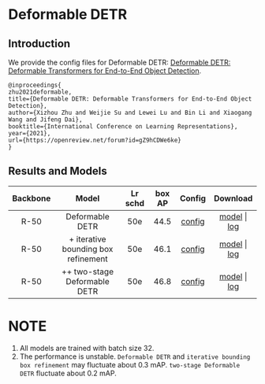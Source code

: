 # Deformable DETR

## Introduction

<!-- [ALGORITHM] -->

We provide the config files for Deformable DETR: [Deformable DETR: Deformable Transformers for End-to-End Object Detection](https://arxiv.org/abs/2010.04159).

```
@inproceedings{
zhu2021deformable,
title={Deformable DETR: Deformable Transformers for End-to-End Object Detection},
author={Xizhou Zhu and Weijie Su and Lewei Lu and Bin Li and Xiaogang Wang and Jifeng Dai},
booktitle={International Conference on Learning Representations},
year={2021},
url={https://openreview.net/forum?id=gZ9hCDWe6ke}
}
```

## Results and Models

| Backbone | Model | Lr schd  | box AP | Config | Download |
|:------:|:--------:|:--------------:|:------:|:------:|:--------:|
| R-50 | Deformable DETR  |50e  | 44.5 | [config]() | [model]() &#124; [log]() |
| R-50 | + iterative bounding box refinement  |50e  | 46.1 | [config]() | [model]() &#124; [log]() |
| R-50 | ++ two-stage Deformable DETR  |50e  | 46.8 | [config]() | [model]() &#124; [log]() |

# NOTE

1. All models are trained with batch size 32.
2. The performance is unstable. `Deformable DETR` and `iterative bounding box refinement` may fluctuate about 0.3 mAP. `two-stage Deformable DETR` fluctuate about 0.2 mAP.
